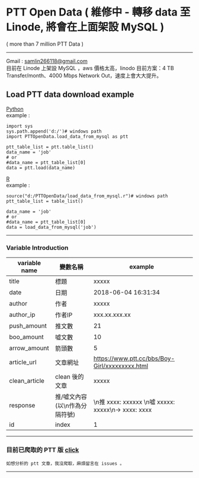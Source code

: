 # PTT Open Data ( 維修中 - 轉移 data 至 Linode, 將會在上面架設 MySQL )
 ( more than 7 million PTT Data )
<!---
     在資料爆炸的年代，我們卻沒有容易取得 data 的管道，因此提供一個共享 data 的平台。
     一個人爬蟲力量有限，合作爬蟲力量無限。各位可以在這上面，update 自己爬到的 data ，download 其他人分享的 data。

    平台網址：http://http://114.32.60.100/phpmyadmin/ <br>
    user : guest <br>
    password : 123 <br> --->
------------------------------------------------------------
Gmail : samlin266118@gmail.com <br>
 目前在 Linode 上架設 MySQL ，aws 價格太高，linodo 目前方案：4	TB Transfer/month、4000	Mbps Network Out，速度上會大大提升。
<!--
## install 
 ### linux
    sudo apt install awscli
    aws configure
    aws_access_key_id = email to me
    aws_secret_access_key = email to me
    Default region name [None]: enter
    Default output format [None]: enter
 ### windows
    pip install awscli
    aws configure
    aws_access_key_id = email to me
    aws_secret_access_key = email to me
    Default region name [None]: enter
    Default output format [None]: enter
-->
## Load PTT data download example
[Python](https://github.com/f496328mm/PTTOpenData/blob/master/load_data_from_mysql.py) <br>
example : 

    import sys
    sys.path.append('d:/')# windows path
    import PTTOpenData.load_data_from_mysql as ptt

    ptt_table_list = ptt.table_list()
    data_name = 'job'
    # or 
    #data_name = ptt_table_list[0]
    data = ptt.load(data_name)

[R](https://github.com/f496328mm/PTTOpenData/blob/master/load_data_from_mysql.r) <br>
example :      

    source("d:/PTTOpenData/load_data_from_mysql.r")# windows path
    ptt_table_list = table_list()
    
    data_name = 'job'
    # or 
    #data_name = ptt_table_list[0]
    data = load_data_from_mysql('job')

------------------------------------------------------------
### Variable Introduction

| variable name | 變數名稱 | example |
|---------------|---------|----------|
| title | 標題 | xxxxx |
| date | 日期 | 2018-06-04 16:31:34 |
| author | 作者 | xxxxx |
| author_ip | 作者IP | xxx.xx.xxx.xx |
| push_amount | 推文數 | 21 |
| boo_amount | 噓文數 | 10 |
| arrow_amount | 箭頭數 | 5 |
| article_url | 文章網址 | https://www.ptt.cc/bbs/Boy-Girl/xxxxxxxxx.html |
| clean_article | clean 後的文章 | xxxxx |
| response | 推/噓文內容(以\n作為分隔符號) | \n推 xxxx: xxxxxx \n噓 xxxxx: xxxxx\n→ xxxx: xxxx  |
| id | index | 1 |

<!---下載 data 範例 
[Python](https://github.com/f496328mm/Crawler_and_Share/blob/master/load_data_from_mysql.py) 
[R](https://github.com/f496328mm/Crawler_and_Share/blob/master/load_data_from_mysql.r)  <br>
上傳 data 範例 
[Python](https://github.com/f496328mm/Crawler_and_Share/blob/master/upload_data_to_mysql.py)
[R](https://github.com/f496328mm/Crawler_and_Share/blob/master/upload_data_to_mysql.r)  <br>
--->
------------------------------------------------------------
### 目前已爬取的 PTT 版 [click](https://github.com/f496328mm/PTTOpenData/blob/master/ptt_readme.md) 

    如想分析的 ptt 文章，我沒爬取，麻煩留言在 issues 。
------------------------------------------------------------

<!---
由於這是我個人架設的平台，資源有限，請不要進行惡意攻擊。另外同一時間使用人數過多，速度上可能會降低，請多包涵。<br><br>
歡迎有同樣熱情的朋友協助我，共同合作，由於我是數學系出身，並沒有 PHP、SQL 等專業知識，目前只是個雛形，沒有前端，後端部分也只是剛開始，因此需要這方面的協助，歡迎 email 討論。未來朝 open 的方向進行，目前資源不足，請多包涵。
<br><br>

### PS: 在爬取文章部分，可能出現小錯誤，因此其中一個欄位 origin_article ，提供最原始的 data，如果有錯誤可額外進行提取，基本上99%的資料都是正確的。
<br><br>
--->

